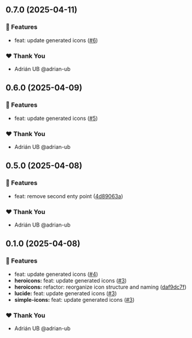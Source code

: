 ## 0.7.0 (2025-04-11)

### 🚀 Features

- feat: update generated icons ([#6](https://github.com/adrian-ub/ngxi/pull/6))

### ❤️ Thank You

- Adrián UB @adrian-ub

## 0.6.0 (2025-04-09)

### 🚀 Features

- feat: update generated icons ([#5](https://github.com/adrian-ub/ngxi/pull/5))

### ❤️ Thank You

- Adrián UB @adrian-ub

## 0.5.0 (2025-04-08)

### 🚀 Features

- feat: remove second enty point ([4d89063a](https://github.com/adrian-ub/ngxi/commit/4d89063a))

### ❤️ Thank You

- Adrián UB @adrian-ub

## 0.1.0 (2025-04-08)

### 🚀 Features

- feat: update generated icons ([#4](https://github.com/adrian-ub/ngxi/pull/4))
- **heroicons:** feat: update generated icons ([#3](https://github.com/adrian-ub/ngxi/pull/3))
- **heroicons:** refactor: reorganize icon structure and naming ([daf9dc7f](https://github.com/adrian-ub/ngxi/commit/daf9dc7f))
- **lucide:** feat: update generated icons ([#3](https://github.com/adrian-ub/ngxi/pull/3))
- **simple-icons:** feat: update generated icons ([#3](https://github.com/adrian-ub/ngxi/pull/3))

### ❤️ Thank You

- Adrián UB @adrian-ub